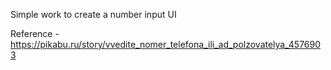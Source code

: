 Simple work to create a number input UI

Reference - https://pikabu.ru/story/vvedite_nomer_telefona_ili_ad_polzovatelya_4576903
 
